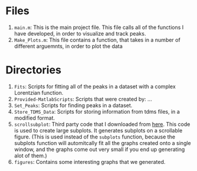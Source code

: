 

# Files #
1. `main.m`: This is the main project file. This file calls all of the 
           functions I have developed, in order to visualize and track peaks.
2. `Make_Plots.m`: This file contains a function, that takes in a number of 
                 different arguemnts, in order to plot the data

# Directories #
1. `Fits`: Scripts for fitting all of the peaks in a dataset with a complex 
   Lorentzian function.
2. `Provided-MatlabScripts`: Scripts that were created by: ...
3. `Set_Peaks`: Scripts for finding peaks in a dataset.
4. `Store_TDMS_Data`: Scripts for storing information from tdms files, in
                      a modified format.
5. `scrollsubplot`: Third party code that I downloaded from [here](asdf).
This code is used to create large subplots. It generates subplots on a 
scrollable figure. (This is used instead of the `subplots` function, because
the subplots function will automitcally fit all the graphs created onto a 
single window, and the graphs come out very small if you end up generating alot of
them.) 
6. `figures`: Contains some interesting graphs that we generated.
